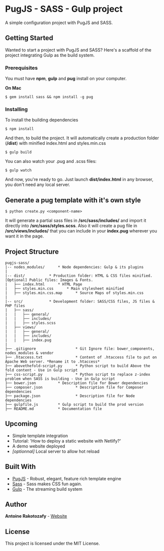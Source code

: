 # PugJS - SASS - Gulp project

A simple configuration project with PugJS and SASS.

## Getting Started

Wanted to start a project with PugJS and SASS? Here's a scaffold of the project integrating Gulp as the build system.

### Prerequisites

You must have **npm**, **gulp** and **pug** install on your computer.

**On Mac**

```
$ gem install sass && npm install -g pug 
```

### Installing

To install the building dependencies

```
$ npm install
```

And then, to build the project. It will automatically create a production folder (**/dist**) with minified index.html and styles.min.css

```
$ gulp build
```

You can also watch your .pug and .scss files:

```
$ gulp watch
```

And now, you're ready to go. Just launch **dist/index.html** in any browser, you don't need any local server.

## Generate a pug template with it's own style

```
$ python create.py <component-name>
```

It will generate a partial sass files in **/src/sass/includes/** and import it directly into **/src/sass/styles.scss**. Also it will create a pug file in **/src/views/includes/** that you can include in your **index.pug** wherever you want it in the page.

## Project Structure

```
pugjs-sass/
|-- nodes_modules/		* Node dependencies: Gulp & its plugins
|
|-- dist/			* Production folder: HTML & CSS files minified. [Optional] Public files: Images & Fonts.
|	├── index.html		* HTML Page
|	├── styles.min.css		* Main stylesheet minified
|	├── styles.min.css.map		* Source Maps of styles.min.css 
|
|-- src/			* Development folder: SASS/CSS files, JS files & PHP files
|	├── sass/
|	|	├── general/
|	|	├── includes/
|	|	├── styles.scss
|	├── views/
|	|	├── general/
|	|	├── includes/
|	|	├── index.pug
|
├── .gitignore              	* Git Ignore file: bower_components, nodes_modules & vendor
├── .htaccess.txt           	* Content of .htaccess file to put on Apache Web server. *Rename it to .htaccess*
├── abovethefold-script.py  	* Python script to build Above the fold content - Use in Gulp script
├── css-script.py           	* Python script to replace z-index problem when SASS is building - Use in Gulp script
├── bower.json			* Description file for Bower dependencies
├── composer.json           	* Description file for Composer dependencies
├── package.json            	* Description file for Node dependencies
├── gulpfile.js			* Gulp script to build the prod version
├── README.md			* Documentation file
```

## Upcoming

* Simple template integration
* Tutorial: 'How to deploy a static website with Netlify?'
* A demo website deployed
* _[optionnal]_ Local server to allow hot reload

## Built With

* [PugJS](https://pugjs.org) -  Robust, elegant, feature rich template engine
* [Sass](http://sass-lang.com/) - Sass makes CSS fun again.
* [Gulp](https://gulpjs.com) - The streaming build system

## Author

**Antoine Rakotozafy** - [Website](https://arakotozafy.me)

## License

This project is licensed under the MIT License.
